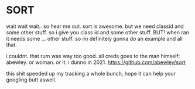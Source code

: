 SORT
=====

wait wait wait.. so hear me out. sort is awesome. but we need classid and some other stuff. so i give you class id and some other stuff. BUT! when ran it needs some ... other stuff. so im definitely gonna do an example and all that. 


i couldnt. that rum was way too good. 
all creds goes to the man himself: abewley. or woman. or it. i dunno in 2021. https://github.com/abewley/sort

this shit speeded up my tracking a whole bunch, hope it can help your googling butt aswell.
